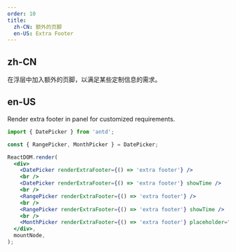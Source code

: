 ```yaml
---
order: 10
title:
  zh-CN: 额外的页脚
  en-US: Extra Footer
---
```


## zh-CN

在浮层中加入额外的页脚，以满足某些定制信息的需求。

## en-US

Render extra footer in panel for customized requirements.

```jsx
import { DatePicker } from 'antd';

const { RangePicker, MonthPicker } = DatePicker;

ReactDOM.render(
  <div>
    <DatePicker renderExtraFooter={() => 'extra footer'} />
    <br />
    <DatePicker renderExtraFooter={() => 'extra footer'} showTime />
    <br />
    <RangePicker renderExtraFooter={() => 'extra footer'} />
    <br />
    <RangePicker renderExtraFooter={() => 'extra footer'} showTime />
    <br />
    <MonthPicker renderExtraFooter={() => 'extra footer'} placeholder="Select month" />
  </div>,
  mountNode,
);
```
